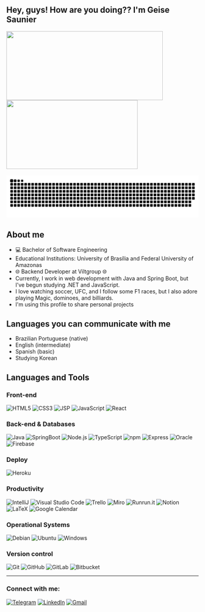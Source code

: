 <h2>Hey, guys! How are you doing?? I'm Geise Saunier</h2>

<img src="https://github-readme-stats.vercel.app/api?username=GeiseSaunier&show_icons=true&theme=bear&hide_border=true" width="410em" height="180em" align="left" border="none"/>
<img src="https://github-readme-stats.vercel.app/api/top-langs/?username=dridr1&layout=compact&theme=bear&hide_border=true" width="344em" height="180em" border="none" />

<div>
  
   ![Snake animation](https://github.com/GeiseSaunier/GeiseSaunier/blob/output/github-contribution-grid-snake.svg)
  
  </div>

## About me

<ul>
    <li>💻 Bachelor of Software Engineering</li>
     <li>Educational Institutions: University of Brasília and Federal University of Amazonas</li>
    <li>🌐 Backend Developer at Viltgroup 🌐</li>
    <li> Currently, I work in web development with Java and Spring Boot, but I've begun studying .NET and JavaScript.</li>
    <li>I love watching soccer, UFC, and I follow some F1 races, but I also adore playing Magic, dominoes, and billiards. </li>
    <li>I'm using this profile to share personal projects</li>
</ul>


## Languages you can communicate with me
* Brazilian Portuguese (native)
* English (intermediate)
* Spanish (basic)
* Studying Korean


## Languages and Tools

### Front-end
![HTML5](https://img.shields.io/static/v1?style=for-the-badge&message=HTML5&color=E34F26&logo=HTML5&logoColor=FFFFFF&label=)
![CSS3](https://img.shields.io/static/v1?style=for-the-badge&message=CSS3&color=1572B6&logo=CSS3&logoColor=FFFFFF&label=)
![JSP](https://img.shields.io/badge/JSP-JavaServer%20Pages-007396?logo=jsp&style=for-the-badge)
![JavaScript](https://img.shields.io/static/v1?style=for-the-badge&message=JavaScript&color=222222&logo=JavaScript&logoColor=F7DF1E&label=)
![React](https://img.shields.io/static/v1?style=for-the-badge&message=React&color=222222&logo=React&logoColor=61DAFB&label=)


### Back-end & Databases
![Java](https://img.shields.io/badge/Java-007396?logo=java&logoColor=white&style=for-the-badge)
![SpringBoot](https://img.shields.io/badge/Spring%20Boot-6DB33F?logo=springboot&style=for-the-badge)
![Node.js](https://img.shields.io/static/v1?style=for-the-badge&message=Node.js&color=339933&logo=Node.js&logoColor=FFFFFF&label=)
![TypeScript](https://img.shields.io/static/v1?style=for-the-badge&message=TypeScript&color=3178C6&logo=TypeScript&logoColor=FFFFFF&label=) 
![npm](https://img.shields.io/static/v1?style=for-the-badge&message=npm&color=CB3837&logo=npm&logoColor=FFFFFF&label=)
![Express](https://img.shields.io/static/v1?style=for-the-badge&message=Express&color=000000&logo=Express&logoColor=FFFFFF&label=)
![Oracle](https://img.shields.io/badge/Oracle%20-F80000?logo=oracle&logoColor=white&style=for-the-badge)
![Firebase](https://img.shields.io/badge/Firebase-FFCA28?logo=firebase&style=for-the-badge)


### Deploy
![Heroku](https://img.shields.io/static/v1?style=for-the-badge&message=Heroku&color=430098&logo=Heroku&logoColor=FFFFFF&label=)

### Productivity
![IntelliJ](https://img.shields.io/badge/IntelliJ%20-000000?logo=intellij-idea&style=for-the-badge)
![Visual Studio Code](https://img.shields.io/static/v1?style=for-the-badge&message=Visual+Studio+Code&color=007ACC&logo=Visual+Studio+Code&logoColor=FFFFFF&label=)
![Trello](https://img.shields.io/static/v1?style=for-the-badge&message=Trello&color=0052CC&logo=Trello&logoColor=FFFFFF&label=)
![Miro](https://img.shields.io/badge/Miro-050038?logo=miro&style=for-the-badge)
![Runrun.it](https://img.shields.io/badge/Runrun.it-0673E6?logo=runrunit&style=for-the-badge)
![Notion](https://img.shields.io/static/v1?style=for-the-badge&message=Notion&color=000000&logo=Notion&logoColor=FFFFFF&label=)
![LaTeX](https://img.shields.io/badge/LaTeX-008080?logo=latex&style=for-the-badge)
![Google Calendar](https://img.shields.io/static/v1?style=for-the-badge&message=Google+Calendar&color=4285F4&logo=Google+Calendar&logoColor=FFFFFF&label=)

### Operational Systems
![Debian](https://img.shields.io/badge/Debian-A81D33?logo=debian&style=for-the-badge)
![Ubuntu](https://img.shields.io/static/v1?style=for-the-badge&message=Ubuntu&color=E95420&logo=Ubuntu&logoColor=FFFFFF&label=)
![Windows](https://img.shields.io/static/v1?style=for-the-badge&message=Windows&color=0078D6&logo=Windows&logoColor=FFFFFF&label=)

### Version control
![Git](https://img.shields.io/static/v1?style=for-the-badge&message=Git&color=F05032&logo=Git&logoColor=FFFFFF&label=)
![GitHub](https://img.shields.io/static/v1?style=for-the-badge&message=GitHub&color=181717&logo=GitHub&logoColor=FFFFFF&label=)
![GitLab](https://img.shields.io/badge/GitLab-330F63?logo=gitlab&style=for-the-badge)
![Bitbucket](https://img.shields.io/badge/Bitbucket-0052CC?logo=bitbucket&style=for-the-badge)

---

### Connect with me:

[![Telegram](https://img.shields.io/static/v1?style=for-the-badge&message=Telegram&color=26A5E4&logo=Telegram&logoColor=FFFFFF&label=)][telegram]
[![LinkedIn](https://img.shields.io/static/v1?style=for-the-badge&message=LinkedIn&color=0A66C2&logo=LinkedIn&logoColor=FFFFFF&label=)][linkedin]
[![Gmail](https://img.shields.io/static/v1?style=for-the-badge&message=Gmail&color=EA4335&logo=Gmail&logoColor=FFFFFF&label=)][gmail]

[linkedin]: https://www.linkedin.com/in/geise-saunier-62a606143/
[telegram]: https://t.me/geisesaunier
[gmail]: mailto:geisesaunier3939@gmail.com



